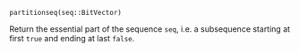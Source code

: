 ```
partitionseq(seq::BitVector)
```

Return the essential part of the sequence `seq`, i.e. a subsequence starting at first `true` and ending at last `false`.
